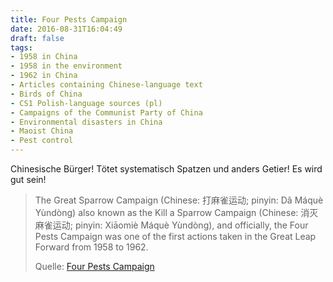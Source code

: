 ```yaml
---
title: Four Pests Campaign
date: 2016-08-31T16:04:49
draft: false
tags:
- 1958 in China
- 1958 in the environment
- 1962 in China
- Articles containing Chinese-language text
- Birds of China
- CS1 Polish-language sources (pl)
- Campaigns of the Communist Party of China
- Environmental disasters in China
- Maoist China
- Pest control
---
```


Chinesische Bürger! Tötet systematisch Spatzen und anders Getier! Es wird
gut sein!


> The Great Sparrow Campaign (Chinese: 打麻雀运动; pinyin: Dǎ Máquè
> Yùndòng) also known as the Kill a Sparrow Campaign (Chinese:
> 消灭麻雀运动; pinyin: Xiāomiè Máquè Yùndòng), and officially, the Four
> Pests Campaign was one of the first actions taken in the Great Leap
> Forward from 1958 to 1962.
>
> Quelle: [Four Pests Campaign](https://en.wikipedia.org/wiki/Four_Pests_Campaign)
